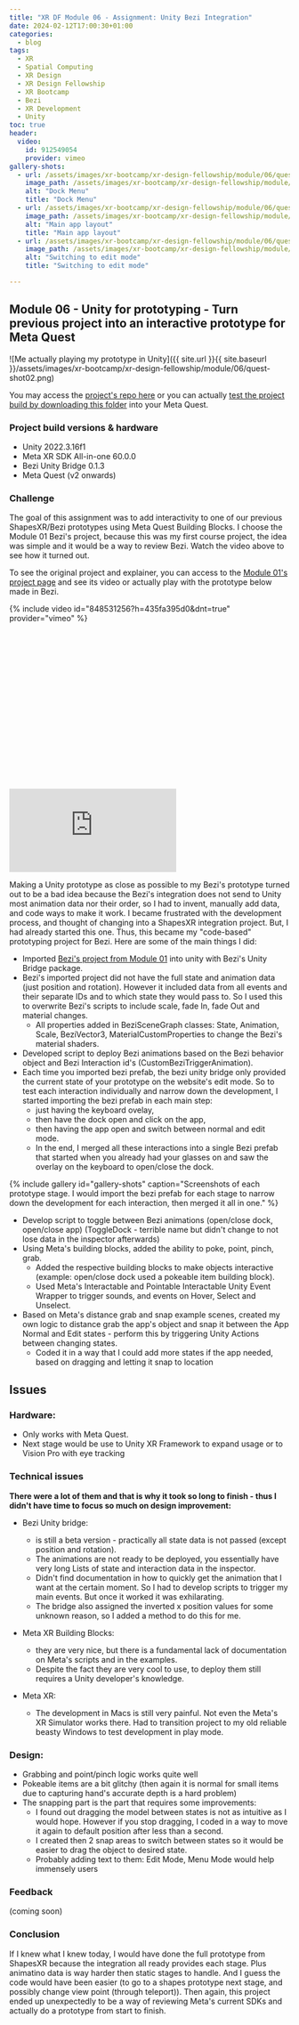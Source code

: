 ```yaml
---
title: "XR DF Module 06 - Assignment: Unity Bezi Integration"
date: 2024-02-12T17:00:30+01:00
categories:
  - blog
tags:
  - XR
  - Spatial Computing
  - XR Design
  - XR Design Fellowship
  - XR Bootcamp
  - Bezi
  - XR Development
  - Unity
toc: true
header:
  video:
    id: 912549054
    provider: vimeo 
gallery-shots:
  - url: /assets/images/xr-bootcamp/xr-design-fellowship/module/06/quest-shot01.png
    image_path: /assets/images/xr-bootcamp/xr-design-fellowship/module/06/quest-shot01.png
    alt: "Dock Menu"
    title: "Dock Menu"
  - url: /assets/images/xr-bootcamp/xr-design-fellowship/module/06/quest-shot02.png
    image_path: /assets/images/xr-bootcamp/xr-design-fellowship/module/06/quest-shot02.png
    alt: "Main app layout"
    title: "Main app layout"
  - url: /assets/images/xr-bootcamp/xr-design-fellowship/module/06/quest-shot03.png
    image_path: /assets/images/xr-bootcamp/xr-design-fellowship/module/06/quest-shot03.png
    alt: "Switching to edit mode"
    title: "Switching to edit mode"

---
```


## Module 06 - Unity for prototyping - Turn previous project into an interactive prototype for Meta Quest

![Me actually playing my prototype in Unity]({{ site.url }}{{ site.baseurl }}/assets/images/xr-bootcamp/xr-design-fellowship/module/06/quest-shot02.png)

You may access the [project's repo here](https://github.com/tiagomms/xrdf-module06-bezishapes-unityIntegration) or you can actually [test the project build by downloading this folder](https://drive.google.com/drive/folders/1GCG6kFadY4lRinV87lTmMSwp0Y0RXqgC?usp=sharing) into your Meta Quest. 

### Project build versions & hardware
- Unity 2022.3.16f1
- Meta XR SDK All-in-one 60.0.0
- Bezi Unity Bridge 0.1.3
- Meta Quest (v2 onwards)

### Challenge

The goal of this assignment was to add interactivity to one of our previous ShapesXR/Bezi prototypes using Meta Quest Building Blocks. 
I choose the Module 01 Bezi's project, because this was my first course project, the idea was simple and it would be a way to review Bezi. Watch the video above to see how it turned out.

To see the original project and explainer, you can access to the [Module 01's project page](../xr-design-fellowship-module-01-post-assignment/) and see its video or actually play with the prototype below made in Bezi.

{% include video id="848531256?h=435fa395d0&dnt=true" provider="vimeo" %}

<div class="responsive-video-container">
  <div class="fluid-width-video-wrapper" style="padding-top: 56.25%;">
    <iframe src="https://bezel.it/7ixmko" frameborder="0" webkitAllowFullScreen mozallowfullscreen allowFullScreen></iframe>
  </div>
</div>


Making a Unity prototype as close as possible to my Bezi's prototype turned out to be a bad idea because the Bezi's integration does not send to Unity most animation data nor their order, so I had to invent, manually add data, and code ways to make it work. I became frustrated with the development process, and thought of changing into a ShapesXR integration project. But, I had already started this one. 
Thus, this became my "code-based" prototyping project for Bezi. Here are some of the main things I did:

- Imported [Bezi's project from Module 01](../xr-design-fellowship-module-01-post-assignment/) into unity with Bezi's Unity Bridge package.
- Bezi's imported project did not have the full state and animation data (just position and rotation). However it included data from all events and their separate IDs and to which state they would pass to. So I used this to overwrite Bezi's scripts to include scale, fade In, fade Out and material changes.
  - All properties added in BeziSceneGraph classes: State, Animation, Scale, BeziVector3, MaterialCustomProperties to change the Bezi's material shaders.
- Developed script to deploy Bezi animations based on the Bezi behavior object and Bezi Interaction id's (CustomBeziTriggerAnimation).
- Each time you imported bezi prefab, the bezi unity bridge only provided the current state of your prototype on the website's edit mode. So to test each interaction individually and narrow down the development, I started importing the bezi prefab in each main step: 
  - just having the keyboard ovelay, 
  - then have the dock open and click on the app, 
  - then having the app open and switch between normal and edit mode.
  - In the end, I merged all these interactions into a single Bezi prefab that started when you already had your glasses on and saw the overlay on the keyboard to open/close the dock.

{% include gallery id="gallery-shots" caption="Screenshots of each prototype stage. I would import the bezi prefab for each stage to narrow down the development for each interaction, then merged it all in one." %}

- Develop script to toggle between Bezi animations (open/close dock, open/close app) (ToggleDock - terrible name but didn't change to not lose data in the inspector afterwards)
- Using Meta's building blocks, added the ability to poke, point, pinch, grab. 
  - Added the respective building blocks to make objects interactive (example: open/close dock used a pokeable item building block).
  - Used Meta's Interactable and Pointable Interactable Unity Event Wrapper to trigger sounds, and events on Hover, Select and Unselect.
- Based on Meta's distance grab and snap example scenes, created my own logic to distance grab the app's object and snap it between the App Normal and Edit states - perform this by triggering Unity Actions between changing states.
  - Coded it in a way that I could add more states if the app needed, based on dragging and letting it snap to location


## Issues
### Hardware:
- Only works with Meta Quest. 
- Next stage would be use to Unity XR Framework to expand usage or to Vision Pro with eye tracking

### Technical issues 

**There were a lot of them and that is why it took so long to finish - thus I didn't have time to focus so much on design improvement:**
- Bezi Unity bridge: 
  - is still a beta version - practically all state data is not passed (except position and rotation).
  - The animations are not ready to be deployed, you essentially have very long Lists of state and interaction data in the inspector.
  - Didn't find documentation in how to quickly get the animation that I want at the certain moment. So I had to develop scripts to trigger my main events. But once it worked it was exhilarating.
  - The bridge also assigned the inverted x position values for some unknown reason, so I added a method to do this for me. 

- Meta XR Building Blocks:
  - they are very nice, but there is a fundamental lack of documentation on Meta's scripts and in the examples. 
  - Despite the fact they are very cool to use, to deploy them still requires a Unity developer's knowledge. 

- Meta XR: 
  - The development in Macs is still very painful. Not even the Meta's XR Simulator works there. Had to transition project to my old reliable beasty Windows to test development in play mode.

### Design:
- Grabbing and point/pinch logic works quite well
- Pokeable items are a bit glitchy (then again it is normal for small items due to capturing hand's accurate depth is a hard problem)
- The snapping part is the part that requires some improvements: 
  - I found out dragging the model between states is not as intuitive as I would hope. However if you stop dragging, I coded in a way to move it again to default position after less than a second.
  - I created then 2 snap areas to switch between states so it would be easier to drag the object to desired state. 
  - Probably adding text to them: Edit Mode, Menu Mode would help immensely users


### Feedback

(coming soon)


### Conclusion

If I knew what I knew today, I would have done the full prototype from ShapesXR because the integration all ready provides each stage. Plus animatino data is way harder then static stages to handle. And I guess the code would have been easier (to go to a shapes prototype next stage, and possibly change view point (through teleport)).
Then again, this project ended up unexpectedly to be a way of reviewing Meta's current SDKs and actually do a prototype from start to finish.
